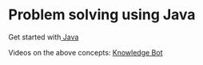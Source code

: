 ﻿# Problem solving using Java

<p>Get started with<a href="https://www.javatpoint.com/java-tutorial"> Java</a></p>

Videos on the above concepts: <a href="https://www.instagram.com/knowledge_bot/"> Knowledge Bot </a>
